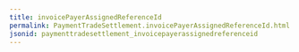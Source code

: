 ```yaml
---
title: invoicePayerAssignedReferenceId
permalink: PaymentTradeSettlement.invoicePayerAssignedReferenceId.html
jsonid: paymenttradesettlement_invoicepayerassignedreferenceid
---
```

